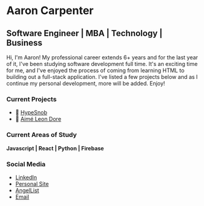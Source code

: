 # Aaron Carpenter

## Software Engineer | MBA | Technology | Business

Hi, I'm Aaron! My professional career extends 6+ years and for the last year of it, I've been studying software development full time. It's an exciting time for me, and I've enjoyed the process of coming from learning HTML to building out a full-stack application. I've listed a few projects below and as I continue my personal development, more will be added. Enjoy!

### Current Projects
* :athletic_shoe: [HypeSnob](https://hypesnob.herokuapp.com)
* :tshirt: [Aimé Leon Dore](https://app-academy-capstone-project.web.app/)

### Current Areas of Study
**Javascript | React | Python | Firebase**

### Social Media
* [LinkedIn](http://linkedin.com/in/aaronkcarpenter)
* [Personal Site](http://aaronkcarpenter.github.io)
* [AngelList](https://angel.co/u/aaron-carpenter-4)
* [Email](mailto:aaronkcarpenter@gmail.com)

